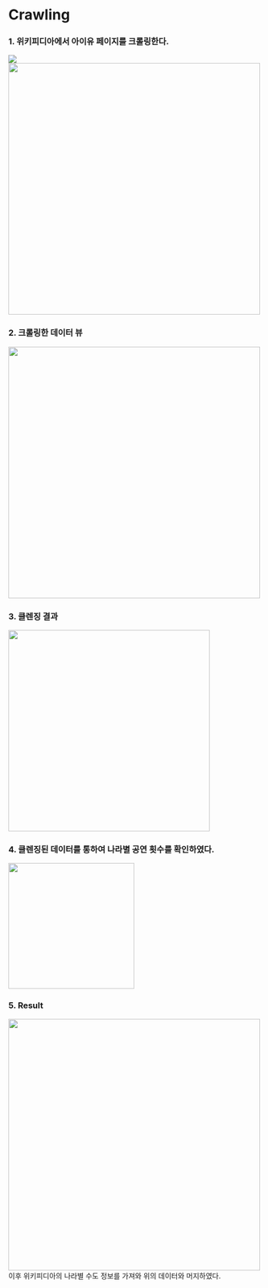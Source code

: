 # Crawling

### 1. 위키피디아에서 아이유 페이지를 크롤링한다.

<img src = "https://user-images.githubusercontent.com/53204415/147590371-c9c7e874-2944-4fa2-b039-99c00e62c695.png" widht = "400">

<img src = "https://user-images.githubusercontent.com/53204415/147588592-3acf4ab0-d5f9-454c-81a5-40a9f3cbb44c.png" width="500" >

### 2. 크롤링한 데이터 뷰
<img src ="https://user-images.githubusercontent.com/53204415/147588595-a2f234a8-b4da-4aac-9583-d84bb932a1b0.png" width="500">


### 3. 클렌징 결과
<img src ="https://user-images.githubusercontent.com/53204415/147588432-b0040df7-6883-4113-b4e5-63d5ff58f006.png" width="400">


### 4. 클렌징된 데이터를 통하여 나라별 공연 횟수를 확인하였다.
<img src ="https://user-images.githubusercontent.com/53204415/147588513-89936ea8-c6a0-4fb7-bf76-44bdd0961baf.png" width="250">

### 5. Result
<img src ="https://user-images.githubusercontent.com/53204415/147589182-df8aae19-b5f5-4360-b3c9-abad5401e6d4.png" width="500">
이후 위키피디아의 나라별 수도 정보를 가져와 위의 데이터와 머지하였다.

